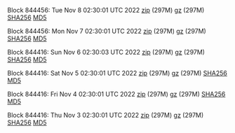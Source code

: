 Block 844456: Tue Nov  8 02:30:01 UTC 2022 [zip](https://files.01coin.io/mainnet/2022-11-08/bootstrap.dat.zip) (297M) [gz](https://files.01coin.io/mainnet/2022-11-08/bootstrap.dat.tar.gz) (297M) [SHA256](https://files.01coin.io/mainnet/2022-11-08/sha256.txt) [MD5](https://files.01coin.io/mainnet/2022-11-08/md5.txt)

Block 844456: Mon Nov  7 02:30:01 UTC 2022 [zip](https://files.01coin.io/mainnet/2022-11-07/bootstrap.dat.zip) (297M) [gz](https://files.01coin.io/mainnet/2022-11-07/bootstrap.dat.tar.gz) (297M) [SHA256](https://files.01coin.io/mainnet/2022-11-07/sha256.txt) [MD5](https://files.01coin.io/mainnet/2022-11-07/md5.txt)

Block 844416: Sun Nov  6 02:30:03 UTC 2022 [zip](https://files.01coin.io/mainnet/2022-11-06/bootstrap.dat.zip) (297M) [gz](https://files.01coin.io/mainnet/2022-11-06/bootstrap.dat.tar.gz) (297M) [SHA256](https://files.01coin.io/mainnet/2022-11-06/sha256.txt) [MD5](https://files.01coin.io/mainnet/2022-11-06/md5.txt)

Block 844416: Sat Nov  5 02:30:01 UTC 2022 [zip](https://files.01coin.io/mainnet/2022-11-05/bootstrap.dat.zip) (297M) [gz](https://files.01coin.io/mainnet/2022-11-05/bootstrap.dat.tar.gz) (297M) [SHA256](https://files.01coin.io/mainnet/2022-11-05/sha256.txt) [MD5](https://files.01coin.io/mainnet/2022-11-05/md5.txt)

Block 844416: Fri Nov  4 02:30:01 UTC 2022 [zip](https://files.01coin.io/mainnet/2022-11-04/bootstrap.dat.zip) (297M) [gz](https://files.01coin.io/mainnet/2022-11-04/bootstrap.dat.tar.gz) (297M) [SHA256](https://files.01coin.io/mainnet/2022-11-04/sha256.txt) [MD5](https://files.01coin.io/mainnet/2022-11-04/md5.txt)

Block 844416: Thu Nov  3 02:30:01 UTC 2022 [zip](https://files.01coin.io/mainnet/2022-11-03/bootstrap.dat.zip) (297M) [gz](https://files.01coin.io/mainnet/2022-11-03/bootstrap.dat.tar.gz) (297M) [SHA256](https://files.01coin.io/mainnet/2022-11-03/sha256.txt) [MD5](https://files.01coin.io/mainnet/2022-11-03/md5.txt)
